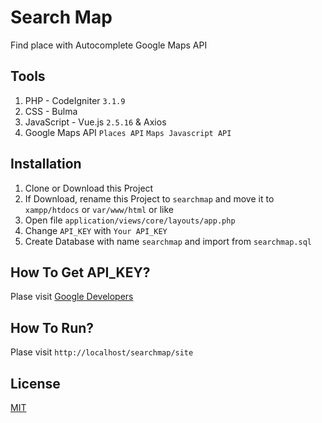 # Search Map
Find place with Autocomplete Google Maps API

## Tools
1. PHP - CodeIgniter `3.1.9`
2. CSS - Bulma
3. JavaScript - Vue.js `2.5.16` & Axios
4. Google Maps API `Places API` `Maps Javascript API`

## Installation
1. Clone or Download this Project
2. If Download, rename this Project to `searchmap` and move it to `xampp/htdocs` or `var/www/html` or like
3. Open file `application/views/core/layouts/app.php`
4. Change `API_KEY` with `Your API_KEY`
5. Create Database with name `searchmap` and import from `searchmap.sql`

## How To Get API_KEY?
Plase visit [Google Developers](https://developers.google.com/maps/documentation/javascript/get-api-key)

## How To Run?
Plase visit `http://localhost/searchmap/site`

## License
[MIT](https://github.com/andriannus/searchmap/blob/master/LICENSE)